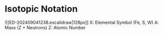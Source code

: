 # Isotopic Notation
![[ED-202409041238.excalidraw|128px]]
X: Elemental Symbol (Fe, S, W)
A: Mass (Z + Neutrons)
Z: Atomic Number